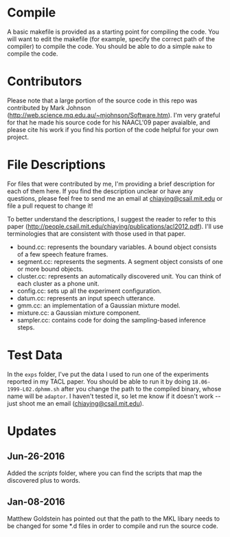 # Compile 
A basic makefile is provided as a starting point for compiling the code. You will want to edit the makefile (for example, specify the correct path of the compiler) to compile the code. You should be able to do a simple `make` to compile the code.

# Contributors
Please note that a large portion of the source code in this repo was contributed by Mark Johnson (http://web.science.mq.edu.au/~mjohnson/Software.htm). I'm very grateful for that he made his source code for his NAACL'09 paper avaialble, and please cite his work if you find his portion of the code helpful for your own project.

# File Descriptions
For files that were contributed by me, I'm providing a brief description for each of them here. If you find the description unclear or have any questions, please feel free to send me an email at chiaying@csail.mit.edu or file a pull request to change it!

To better understand the descriptions, I suggest the reader to refer to this paper (http://people.csail.mit.edu/chiaying/publications/acl2012.pdf). I'll use terminologies that are consistent with those used in that paper.

* bound.cc: represents the boundary variables. A bound object consists of a few speech feature frames. 
* segment.cc: represents the segments. A segment object consists of one or more bound objects.
* cluster.cc: represents an automatically discovered unit. You can think of each cluster as a phone unit. 
* config.cc: sets up all the experiment configuration.
* datum.cc: represents an input speech utterance.
* gmm.cc: an implementation of a Gaussian mixture model.
* mixture.cc: a Gaussian mixture component.
* sampler.cc: contains code for doing the sampling-based inference steps.

# Test Data
In the `exps` folder, I've put the data I used to run one of the experiments reported in my TACL paper. You should be able to run it by doing `18.06-1999-L02.dphmm.sh` after you change the path to the compiled binary, whose name will be `adaptor`. I haven't tested it, so let me know if it doesn't work -- just shoot me an email (chiaying@csail.mit.edu). 

# Updates
## Jun-26-2016
Added the *scripts* folder, where you can find the scripts that map the discovered plus to words.

## Jan-08-2016
Matthew Goldstein has pointed out that the path to the MKL libary needs to be changed for some *.d files in order to compile and run the source code.
